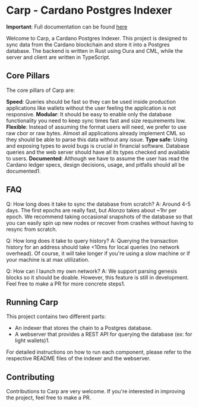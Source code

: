 # Carp - Cardano Postgres Indexer

**Important**: Full documentation can be found [here](https://dcspark.github.io/carp/docs/intro)

Welcome to Carp, a Cardano Postgres Indexer. This project is designed to sync data from the Cardano blockchain and store it into a Postgres database. The backend is written in Rust using Oura and CML, while the server and client are written in TypeScript.

## Core Pillars
The core pillars of Carp are:

**Speed**: Queries should be fast so they can be used inside production applications like wallets without the user feeling the application is not responsive.
**Modular**: It should be easy to enable only the database functionality you need to keep sync times fast and size requirements low.
**Flexible**: Instead of assuming the format users will need, we prefer to use raw cbor or raw bytes. Almost all applications already implement CML so they should be able to parse this data without any issue.
**Type safe**: Using and exposing types to avoid bugs is crucial in financial software. Database queries and the web server should have all its types checked and available to users.
**Documented**: Although we have to assume the user has read the Cardano ledger specs, design decisions, usage, and pitfalls should all be documented​1.

## FAQ

Q: How long does it take to sync the database from scratch?
A: Around 4-5 days. The first epochs are really fast, but Alonzo takes about ~1hr per epoch. We recommend taking occasional snapshots of the database so that you can easily spin up new nodes or recover from crashes without having to resync from scratch.

Q: How long does it take to query history?
A: Querying the transaction history for an address should take <10ms for local queries (no network overhead). Of course, it will take longer if you're using a slow machine or if your machine is at max utilization.

Q: How can I launch my own network?
A: We support parsing genesis blocks so it should be doable. However, this feature is still in development. Feel free to make a PR for more concrete steps​1​.

## Running Carp
This project contains two different parts:

- An indexer that stores the chain to a Postgres database.
- A webserver that provides a REST API for querying the database (ex: for light wallets)​1​.

For detailed instructions on how to run each component, please refer to the respective README files of the indexer and the webserver.

## Contributing

Contributions to Carp are very welcome. If you're interested in improving the project, feel free to make a PR.
